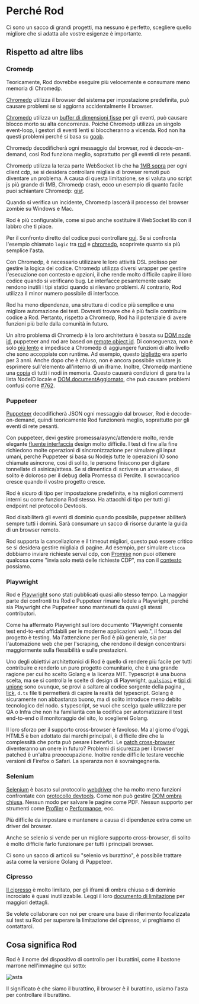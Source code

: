 # Perché Rod

Ci sono un sacco di grandi progetti, ma nessuno è perfetto, scegliere quello migliore che si adatta alle vostre esigenze è importante.

## Rispetto ad altre libs

### Cromedp

Teoricamente, Rod dovrebbe eseguire più velocemente e consumare meno memoria di Chromedp.

[Chromedp][chromedp] utilizza il browser del sistema per impostazione predefinita, può causare problemi se si aggiorna accidentalmente il browser.

[Chromedp][chromedp] utilizza un [buffer di dimensioni fisse](https://github.com/chromedp/chromedp/blob/b56cd66/target.go#L69-L73) per gli eventi, può causare blocco morto su alta concorrenza. Poiché Chromedp utilizza un singolo event-loop, i gestori di eventi lenti si bloccheranno a vicenda. Rod non ha questi problemi perché si basa su [goob](https://github.com/ysmood/goob).

Chromedp decodificherà ogni messaggio dal browser, rod è decode-on-demand, così Rod funziona meglio, soprattutto per gli eventi di rete pesanti.

Chromedp utilizza la terza parte WebSocket lib che ha [1MB sopra](https://github.com/chromedp/chromedp/blob/b56cd66f9cebd6a1fa1283847bbf507409d48225/conn.go#L43-L54) per ogni client cdp, se si desidera controllare migliaia di browser remoti può diventare un problema. A causa di questa limitazione, se si valuta uno script js più grande di 1MB, Chromedp crash, ecco un esempio di quanto facile puoi schiantare Chromedp: [gist](https://gist.github.com/ysmood/0d5b2c878ecbdb598776af7d3d305b79).

Quando si verifica un incidente, Chromedp lascerà il processo del browser zombie su Windows e Mac.

Rod è più configurabile, come si può anche sostituire il WebSocket lib con il labbro che ti piace.

Per il confronto diretto del codice puoi controllare [qui](https://github.com/go-rod/rod/tree/master/lib/examples/compare-chromedp). Se si confronta l'esempio chiamato `logic` tra [rod](https://github.com/go-rod/rod/tree/master/lib/examples/compare-chromedp/logic/main.go) e [chromedp](https://github.com/chromedp/examples/blob/master/logic/main.go), scoprirete quanto sia più semplice l'asta.

Con Chromedp, è necessario utilizzare le loro attività DSL prolisso per gestire la logica del codice. Chromedp utilizza diversi wrapper per gestire l'esecuzione con contesto e opzioni, il che rende molto difficile capire il loro codice quando si verificano bug. Le interfacce pesantemente usate rendono inutili i tipi statici quando si rilevano problemi. Al contrario, Rod utilizza il minor numero possibile di interfacce.

Rod ha meno dipendenze, una struttura di codice più semplice e una migliore automazione dei test. Dovresti trovare che è più facile contribuire codice a Rod. Pertanto, rispetto a Chromedp, Rod ha il potenziale di avere funzioni più belle dalla comunità in futuro.

Un altro problema di Chromedp è la loro architettura è basata su [DOM node id](https://chromedevtools.github.io/devtools-protocol/tot/DOM/#type-NodeId), puppeteer and rod are based on [remote object id](https://chromedevtools.github.io/devtools-protocol/tot/Runtime/#type-RemoteObjectId). Di conseguenza, non è solo [più lento](https://github.com/puppeteer/puppeteer/issues/2936) e impedisce a Chromedp di aggiungere funzioni di alto livello che sono accoppiate con runtime. Ad esempio, questo [biglietto](https://github.com/chromedp/chromedp/issues/72) era aperto per 3 anni. Anche dopo che è chiuso, non è ancora possibile valutare js esprimere sull'elemento all'interno di un iframe. Inoltre, Chromedp mantiene una [copia](https://github.com/chromedp/chromedp/blob/e2970556e3d05f3259c464faeed1ec0e862f0560/target.go#L375-L376) di tutti i nodi in memoria. Questo causerà condizioni di gara tra la lista NodeID locale e [DOM.documentAggiornato](https://chromedevtools.github.io/devtools-protocol/tot/DOM/#event-documentUpdated), che può causare problemi confusi come [#762](https://github.com/chromedp/chromedp/issues/762).

### Puppeteer

[Puppeteer][puppeteer] decodificherà JSON ogni messaggio dal browser, Rod è decode-on-demand, quindi teoricamente Rod funzionerà meglio, soprattutto per gli eventi di rete pesanti.

Con puppeteer, devi gestire promessa/async/attendere molto, rende elegante [fluente interfaccia](https://en.wikipedia.org/wiki/Fluent_interface) design molto difficile. I test di fine alla fine richiedono molte operazioni di sincronizzazione per simulare gli input umani, perché Puppeteer si basa su Nodejs tutte le operazioni IO sono chiamate asincrone, così di solito, le persone finiscono per digitare tonnellate di asinica/attesa. Se si dimentica di scrivere un `attendono`, di solito è doloroso per il debug della Promessa di Perdite. Il sovraccarico cresce quando il vostro progetto cresce.

Rod è sicuro di tipo per impostazione predefinita, e ha migliori commenti interni su come funziona Rod stesso. Ha attacchi di tipo per tutti gli endpoint nel protocollo Devtools.

Rod disabiliterà gli eventi di dominio quando possibile, puppeteer abiliterà sempre tutti i domini. Sarà consumare un sacco di risorse durante la guida di un browser remoto.

Rod supporta la cancellazione e il timeout migliori, questo può essere critico se si desidera gestire migliaia di pagine. Ad esempio, per simulare `clicca` dobbiamo inviare richieste serval cdp, con [Promise](https://stackoverflow.com/questions/29478751/cancel-a-vanilla-ecmascript-6-promise-chain) non puoi ottenere qualcosa come "invia solo metà delle richieste CDP", ma con il [contesto](https://golang.org/pkg/context/) possiamo.

### Playwright

Rod e [Playwright](https://github.com/microsoft/playwright) sono stati pubblicati quasi allo stesso tempo. La maggior parte dei confronti tra Rod e Puppeteer rimane fedele a Playwright, perché sia Playwright che Puppeteer sono mantenuti da quasi gli stessi contributori.

Come ha affermato Playwright sul loro documento "Playwright consente test end-to-end affidabili per le moderne applicazioni web.", il focus del progetto è testing. Ma l'attenzione per Rod è più generale, sia per l'automazione web che per l'scraping, che rendono il design concentrarsi maggiormente sulla flessibilità e sulle prestazioni.

Uno degli obiettivi architettonici di Rod è quello di rendere più facile per tutti contribuire e renderlo un puro progetto comunitario, che è una grande ragione per cui ho scelto Golang e la licenza MIT. Typescript è una buona scelta, ma se si controlla le scelte di design di Playwright, [`qualsiasi`](https://www.typescriptlang.org/docs/handbook/basic-types.htmvl#any) e [tipi di unione](https://www.typescriptlang.org/docs/handbook/unions-and-intersections.html#union-types) sono ovunque, se provi a saltare al codice sorgente della pagina [. lick](https://playwright.dev/#version=v1.6.2&path=docs%2Fapi.md&q=pageclickselector-options), `d.ts` file ti permetterà di capire la realtà del typescript. Golang è sicuramente non abbastanza buono, ma di solito introduce meno debito tecnologico del nodo. s typescript, se vuoi che scelga quale utilizzare per QA o Infra che non ha familiarità con la codifica per automatizzare il test end-to-end o il monitoraggio del sito, Io sceglierei Golang.

Il loro sforzo per il supporto cross-browser è favoloso. Ma al giorno d'oggi, HTML5 è ben adottato dai marchi principali, è difficile dire che la complessità che porta può pesare i benefici. Le [patch cross-browser](https://github.com/microsoft/playwright/tree/master/browser_patches) diventeranno un onere in futuro? Problemi di sicurezza per i browser patched è un'altra preoccupazione. Inoltre rende difficile testare vecchie versioni di Firefox o Safari. La speranza non è sovraingegneria.

### Selenium

[Selenium](https://www.selenium.dev/) è basato sul protocollo [webdriver](https://www.w3.org/TR/webdriver/) che ha molto meno funzioni confrontate con [protocollo devtools](https://chromedevtools.github.io/devtools-protocol). Come non può gestire [DOM ombra chiusa](https://github.com/sukgu/shadow-automation-selenium/issues/7#issuecomment-563062460). Nessun modo per salvare le pagine come PDF. Nessun supporto per strumenti come [Profiler](https://chromedevtools.github.io/devtools-protocol/tot/Profiler/) o [Performance](https://chromedevtools.github.io/devtools-protocol/tot/Performance/), ecc.

Più difficile da impostare e mantenere a causa di dipendenze extra come un driver del browser.

Anche se selenio si vende per un migliore supporto cross-browser, di solito è molto difficile farlo funzionare per tutti i principali browser.

Ci sono un sacco di articoli su "selenio vs burattino", è possibile trattare asta come la versione Golang di Puppeteer.

### Cipresso

[Il cipresso](https://www.cypress.io/) è molto limitato, per gli iframi di ombra chiusa o di dominio incrociato è quasi inutilizzabile. Leggi il loro [documento di limitazione](https://docs.cypress.io/guides/references/trade-offs.html) per maggiori dettagli.

Se volete collaborare con noi per creare una base di riferimento focalizzata sul test su Rod per superare la limitazione del cipresso, vi preghiamo di contattarci.

## Cosa significa Rod

Rod è il nome del dispositivo di controllo per i burattini, come il bastone marrone nell'immagine qui sotto:

![asta](https://user-images.githubusercontent.com/1415488/80178856-31cd8880-863a-11ea-83e9-64f84be3282d.png ":size=200")

Il significato è che siamo il burattino, il browser è il burattino, usiamo l'asta per controllare il burattino.

[chromedp]: https://github.com/chromedp/chromedp
[puppeteer]: https://github.com/puppeteer/puppeteer
